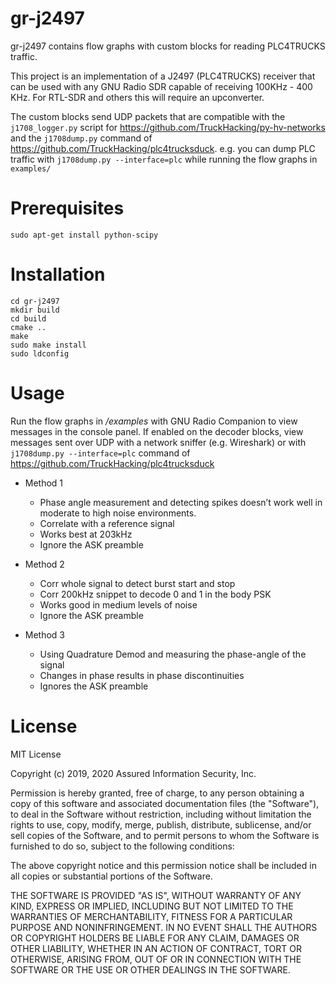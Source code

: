 # gr-j2497

gr-j2497 contains flow graphs with custom blocks for reading PLC4TRUCKS traffic.

This project is an implementation of a J2497 (PLC4TRUCKS) receiver that can be used with any GNU Radio SDR capable of receiving 100KHz - 400 KHz. For RTL-SDR and others this will require an upconverter.

The custom blocks send UDP packets that are compatible with the `j1708_logger.py` script for https://github.com/TruckHacking/py-hv-networks and the `j1708dump.py` command of https://github.com/TruckHacking/plc4trucksduck. e.g. you can dump PLC traffic with `j1708dump.py --interface=plc` while running the flow graphs in `examples/`


# Prerequisites

```
sudo apt-get install python-scipy
```


# Installation
```
cd gr-j2497
mkdir build
cd build
cmake ..
make
sudo make install
sudo ldconfig
```


# Usage

Run the flow graphs in */examples* with GNU Radio Companion to view messages in the console panel. If enabled on the decoder blocks, view messages sent over UDP with a network sniffer (e.g. Wireshark) or with `j1708dump.py --interface=plc` command of https://github.com/TruckHacking/plc4trucksduck

* Method 1
  * Phase angle measurement and detecting spikes doesn’t work well in moderate to high noise environments.
  * Correlate with a reference signal
  * Works best at 203kHz
  * Ignore the ASK preamble

* Method 2
  * Corr whole signal to detect burst start and stop
  * Corr 200kHz snippet to decode 0 and 1 in the body PSK
  * Works good in medium levels of noise
  * Ignore the ASK preamble

* Method 3
  * Using Quadrature Demod and measuring the phase-angle of the signal
  * Changes in phase results in phase discontinuities
  * Ignores the ASK preamble


# License

MIT License

Copyright (c) 2019, 2020 Assured Information Security, Inc.

Permission is hereby granted, free of charge, to any person obtaining a copy
of this software and associated documentation files (the "Software"), to deal
in the Software without restriction, including without limitation the rights
to use, copy, modify, merge, publish, distribute, sublicense, and/or sell
copies of the Software, and to permit persons to whom the Software is
furnished to do so, subject to the following conditions:

The above copyright notice and this permission notice shall be included in all
copies or substantial portions of the Software.

THE SOFTWARE IS PROVIDED "AS IS", WITHOUT WARRANTY OF ANY KIND, EXPRESS OR
IMPLIED, INCLUDING BUT NOT LIMITED TO THE WARRANTIES OF MERCHANTABILITY,
FITNESS FOR A PARTICULAR PURPOSE AND NONINFRINGEMENT. IN NO EVENT SHALL THE
AUTHORS OR COPYRIGHT HOLDERS BE LIABLE FOR ANY CLAIM, DAMAGES OR OTHER
LIABILITY, WHETHER IN AN ACTION OF CONTRACT, TORT OR OTHERWISE, ARISING FROM,
OUT OF OR IN CONNECTION WITH THE SOFTWARE OR THE USE OR OTHER DEALINGS IN THE
SOFTWARE.

